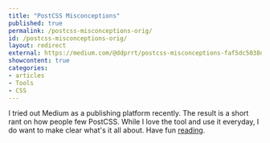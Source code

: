 ```yaml
---
title: "PostCSS Misconceptions"
published: true
permalink: /postcss-misconceptions-orig/
id: /postcss-misconceptions-orig/
layout: redirect
external: https://medium.com/@ddprrt/postcss-misconceptions-faf5dc5038df
showcontent: true
categories:
- articles
- Tools
- CSS
---
```


I tried out Medium as a publishing platform recently. The result is a short rant on how people few PostCSS. While I love the tool and use it everyday, I do want to make clear what's it all about. Have fun <a href="https://medium.com/@ddprrt/postcss-misconceptions-faf5dc5038df">reading</a>.
